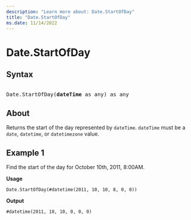 ```yaml
---
description: "Learn more about: Date.StartOfDay"
title: "Date.StartOfDay"
ms.date: 11/14/2022
---
```

# Date.StartOfDay

## Syntax

<pre> 
Date.StartOfDay(<b>dateTime</b> as any) as any
</pre>

## About

Returns the start of the day represented by `dateTime`. `dateTime` must be a `date`, `datetime`, or `datetimezone` value.

## Example 1

Find the start of the day for October 10th, 2011, 8:00AM.

**Usage**

```powerquery-m
Date.StartOfDay(#datetime(2011, 10, 10, 8, 0, 0))
```

**Output**

`#datetime(2011, 10, 10, 0, 0, 0)`
